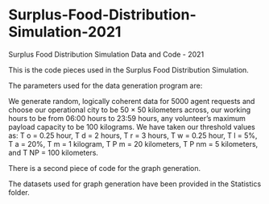 # Surplus-Food-Distribution-Simulation-2021
Surplus Food Distribution Simulation Data and Code - 2021

This is the code pieces used in the Surplus Food Distribution Simulation.

The parameters used for the data generation program are:

We generate random, logically coherent data for 5000 agent requests and choose our operational city to be 50 × 50 kilometers across, our working hours to be from 06:00 hours to 23:59 hours, any volunteer’s maximum payload capacity to be 100 kilograms. We have taken our threshold values as: T o = 0.25 hour, T d = 2 hours, T r = 3 hours, T w = 0.25 hour, T l = 5%, T a = 20%, T m = 1 kilogram, T P m = 20 kilometers, T P nm = 5 kilometers, and T NP = 100 kilometers.

There is a second piece of code for the graph generation.

The datasets used for graph generation have been provided in the Statistics folder.
